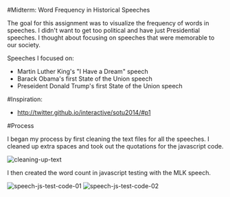 #Midterm: Word Frequency in Historical Speeches

The goal for this assignment was to visualize the frequency of words in speeches. I didn't want to get too political and have just Presidential speeches. I thought about focusing on speeches that were memorable to our society.

Speeches I focused on:
* Martin Luther King's "I Have a Dream" speech
* Barack Obama's first State of the Union speech
* Preseident Donald Trump's first State of the Union speech

#Inspiration:
* http://twitter.github.io/interactive/sotu2014/#p1

#Process

I began my process by first cleaning the text files for all the speeches. I cleaned up extra spaces and took out the quotations for the javascript code.

![cleaning-up-text](https://cloud.githubusercontent.com/assets/21225598/24537507/8e21abc8-15b0-11e7-827f-69d79ba3fc5b.jpg)

I then created the word count in javascript testing with the MLK speech.

![speech-js-test-code-01](https://cloud.githubusercontent.com/assets/21225598/24537488/67ab965c-15b0-11e7-9aeb-4cde14edf97c.jpg)
![speech-js-test-code-02](https://cloud.githubusercontent.com/assets/21225598/24537273/0a069700-15af-11e7-9ec9-b82800afa069.jpg)
